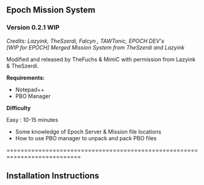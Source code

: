 ## Epoch Mission System
### Version 0.2.1 WIP

_Credits: Lazyink, TheSzerdi, Falcyn , TAWTonic, EPOCH DEV's<br>
[WIP for EPOCH] Merged Mission System from TheSzerdi and Lazyink_

Modified and released by TheFuchs & MimiC with permission from Lazyink & TheSzerdi.

**Requirements:**

* Notepad++
* PBO Manager

**Difficulty**

Easy : 10-15 minutes

* Some knowledge of Epoch Server & Mission file locations
* How to use PBO manager to unpack and pack PBO files

===========================================================================

## Installation Instructions

